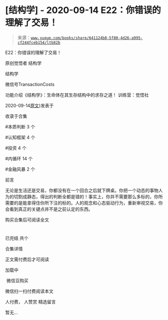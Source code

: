 # [结构学] - 2020-09-14 E22：你错误的理解了交易！

> 来源：[`www.yuque.com/books/share/641124b8-5f80-4d26-a995-cf244fceb154/ltb82b`](https://www.yuque.com/books/share/641124b8-5f80-4d26-a995-cf244fceb154/ltb82b)



E22：你错误的理解了交易！ 

原创觉悟者 结构学 

结构学 

微信号TransactionCosts 

功能介绍《结构学》：生命体在其生存结构中的求存之道！ 训练营：觉悟社 

2020-09-14[原文](https://mp.weixin.qq.com/s?__biz=MzIzMDYwOTM0Mg==&mid=2247484534&idx=1&sn=4da3b80744c11ff93a064a7a2d4b7c06&chksm=e8b19ca7dfc615b18eaa929a98f58a9ff6f4b63436cfa078a3157f29d854f17c571baf2de47d#rd))发表于 

收录于合集 

#本质判断 3 个 

#认知框架 4 个 

#投资 4 个 

#内循环 14 个 

#金融风暴 2 个 

前言 

无论是生活还是交易，你都没有在一个回合之后就下牌桌。你把一个动态的事物人为的切割成静态，得出的判断全都是错的！事实上，你并不需要那么多标的，你所需要的是能拿得住你所下注的标的。人的观念和心态驱动行为，重新审视交易，你会看到真正的关键点并不是之前认定的东西。 

购买合集后可阅读全文 

# 

已完结 共个 

合集详情 

正文需付费后才可阅读 

加载中 

 微信豆购买 

微信扫一扫付费阅读本文 

人付费， 人赞赏 <ne-h3 id="61ePe" data-lake-id="61ePe"><ne-heading-ext><ne-heading-anchor></ne-heading-anchor><ne-heading-fold></ne-heading-fold></ne-heading-ext><ne-heading-content>精选留言</ne-heading-content></ne-h3> 

暂无...